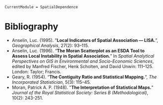 ```@meta
CurrentModule = SpatialDependence
```

# Bibliography

- Anselin, Luc. (1995). "**Local Indicators of Spatial Association — LISA.**”, *Geographical Analysis*, 27(2): 93–115.
- Anselin, Luc. (1996). “**The Moran Scatterplot as an ESDA Tool to Assess Local Instability in Spatial Association.**” In *Spatial Analytical Perspectives on GIS in Environmental and Socio-Economic Sciences*, edited by Manfred Fischer, Henk Scholten, and David Unwin: 111–125. London: Taylor; Francis.
- Geary, R. (1954). “**The Contiguity Ratio and Statistical Mapping.**”, *The Incorporated Statistician*, 5(3): 115–45.
- Moran, Patrick A. P. (1948). "**The Interpretation of Statistical Maps.**" *Journal of the Royal Statistical Society: Series B (Methodological)*, 10(2): 243-251.

